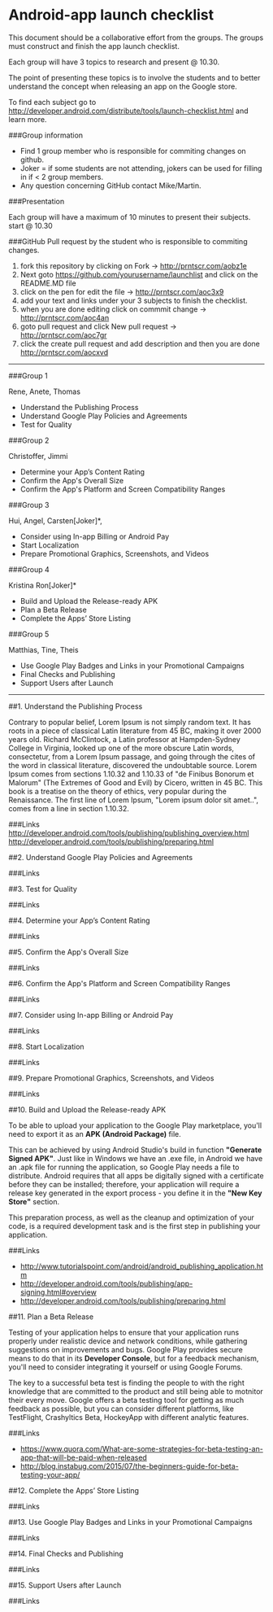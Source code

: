# Android-app launch checklist


This document should be a collaborative effort from the groups. 
The groups must construct and finish the app launch checklist.

Each group will have 3 topics to research and present @ 10.30.

The point of presenting these topics is to involve the students and to better understand the concept when releasing an app on the
Google store.

To find each subject go to http://developer.android.com/distribute/tools/launch-checklist.html and learn more. 

###Group information

* Find 1 group member who is responsible for commiting changes on github.
* Joker = if some students are not attending, jokers can be used for filling in if < 2 group members.
* Any question concerning GitHub contact Mike/Martin.


###Presentation

Each group will have a maximum of 10 minutes to present their subjects. start @ 10.30


###GitHub Pull request by the student who is responsible to commiting changes.

1. fork this repository by clicking on Fork -> http://prntscr.com/aobz1e
2. Next goto https://github.com/yourusername/launchlist and click on the README.MD file
3. click on the pen for edit the file -> http://prntscr.com/aoc3x9
4. add your text and links under your 3 subjects to finish the checklist.
5. when you are done editing click on commmit change -> http://prntscr.com/aoc4an
6. goto pull request and click New pull request -> http://prntscr.com/aoc7gr
7. click the create pull request and add description and then you are done http://prntscr.com/aocxvd

-----

###Group 1

Rene,
Anete,
Thomas

* Understand the Publishing Process
* Understand Google Play Policies and Agreements
* Test for Quality

###Group 2

Christoffer,
Jimmi

* Determine your App’s Content Rating
* Confirm the App's Overall Size
* Confirm the App's Platform and Screen Compatibility Ranges

###Group 3

Hui,
Angel,
Carsten[Joker]*,

* Consider using In-app Billing or Android Pay
* Start Localization
* Prepare Promotional Graphics, Screenshots, and Videos

###Group 4

Kristina
Ron[Joker]*

* Build and Upload the Release-ready APK
* Plan a Beta Release
* Complete the Apps’ Store Listing

###Group 5

Matthias,
Tine,
Theis


* Use Google Play Badges and Links in your Promotional Campaigns
* Final Checks and Publishing
* Support Users after Launch
 




-----




##1. Understand the Publishing Process

Contrary to popular belief, Lorem Ipsum is not simply random text. It has roots in a piece of classical Latin literature from 45 BC, making it over 2000 years old. Richard McClintock, a Latin professor at Hampden-Sydney College in Virginia, looked up one of the more obscure Latin words, consectetur, from a Lorem Ipsum passage, and going through the cites of the word in classical literature, discovered the undoubtable source. Lorem Ipsum comes from sections 1.10.32 and 1.10.33 of "de Finibus Bonorum et Malorum" (The Extremes of Good and Evil) by Cicero, written in 45 BC. This book is a treatise on the theory of ethics, very popular during the Renaissance. The first line of Lorem Ipsum, "Lorem ipsum dolor sit amet..", comes from a line in section 1.10.32.

###Links
http://developer.android.com/tools/publishing/publishing_overview.html
http://developer.android.com/tools/publishing/preparing.html


##2. Understand Google Play Policies and Agreements

###Links

##3. Test for Quality

###Links


##4. Determine your App’s Content Rating

###Links


##5. Confirm the App's Overall Size

###Links


##6. Confirm the App's Platform and Screen Compatibility Ranges

###Links


##7. Consider using In-app Billing or Android Pay

###Links



##8. Start Localization

###Links


##9. Prepare Promotional Graphics, Screenshots, and Videos

###Links


##10. Build and Upload the Release-ready APK

To be able to upload your application to the Google Play marketplace, you'll need to export it as an **APK (Android Package)** file.

This can be achieved by using Android Studio's build in function **"Generate Signed APK"**. Just like in Windows we have an .exe file, in Android we have an .apk file for running the application, so Google Play needs a file to distribute. Android requires that all apps be digitally signed with a certificate before they can be installed; therefore, your application will require a release key generated in the export process - you define it in the **"New Key Store"** section. 

This preparation process, as well as the cleanup and optimization of your code, is a required development task and is the first step in publishing your application. 

###Links
* http://www.tutorialspoint.com/android/android_publishing_application.htm
* http://developer.android.com/tools/publishing/app-signing.html#overview
* http://developer.android.com/tools/publishing/preparing.html


##11. Plan a Beta Release

Testing of your application helps to ensure that your application runs properly under realistic device and network conditions, while gathering suggestions on improvements and bugs. Google Play provides secure means to do that in its **Developer Console**, but for a feedback mechanism, you'll need to consider integrating it yourself or using Google Forums. 

The key to a successful beta test is finding the people to with the right knowledge that are committed to the product and still being able to motnitor their every move. Google offers a beta testing tool for getting as much feedback as possible, but you can consider different platforms, like TestFlight, Crashyltics Beta, HockeyApp with different analytic features. 

###Links

* https://www.quora.com/What-are-some-strategies-for-beta-testing-an-app-that-will-be-paid-when-released
* http://blog.instabug.com/2015/07/the-beginners-guide-for-beta-testing-your-app/

##12. Complete the Apps’ Store Listing

###Links


##13. Use Google Play Badges and Links in your Promotional Campaigns

###Links


##14. Final Checks and Publishing

###Links


##15. Support Users after Launch

###Links






